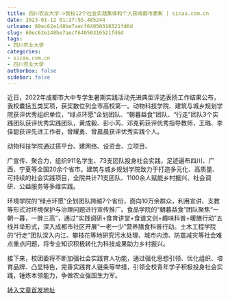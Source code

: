 ```yaml
---
title: 四川农业大学->我校12个社会实践集体和个人获成都市表彰 | sicau.com.cn
date: 2023-01-12 01:27:55.485244
urlname: 60ec62e148be7aecf64050316521fd6d
slug: 60ec62e148be7aecf64050316521fd6d
tags: 
- 四川农业大学
categories:
- sicau.com.cn
- 四川农业大学
authorbox: false
sidebar: false
---
```

近日，2022年成都市大中专学生暑期实践活动先进典型评选表扬工作结果公布，我校囊括五类奖项，获奖数位列全市高校第一。动物科技学院、建筑与城乡规划学院获评优秀组织单位，“绿点环愿”企划团队、“朝暮益食”团队、“行走”团队3个实践团队获评优秀实践团队，黄成毅、彭小芮、邓克莉获评优秀指导教师，王璐、李佳聪获评先进工作者，曾耀勇、曾晨晨获评优秀实践个人。

动物科技学院通过搭平台、建网络、设资金、立项目、
<!--more-->
广宣传、聚合力，组织911名学生、73支团队投身社会实践，足迹遍布四川、广西、宁夏等全国20余个省市。建筑与城乡规划学院致力于打造多元化、高质量、可持续的社会实践项目，全院共计71支团队、1100余人赋能乡村振兴、社会调研、公益服务等多维实践。

环境学院的“绿点环愿”企划团队跨越7个省份，面向10万余群众，利用宣讲、支教等形式对环境保护与治理问题进行宣传推广。食品学院的“朝暮益食”团队聚焦“一朝一暮，一胖三高”，通过“实践调研+食育讲堂+食谱文创+趣味科普+暖膳行动”五线并举形式，深入成都市社区开展“一老一少”营养膳食科普行动。土木工程学院的“行走”团队深入内江、攀枝花等地研究污水处理、城市内涝、防震减灾等社会难点重点问题，将专业知识积极转化为科技成果助力乡村振兴。

接下来，校团委将不断加强社会实践育人功能，通过强化思想引领、优化组织、培育品牌、凸显特色，完善实践育人链条等举措，引领全校青年学子积极投身社会实践，锤炼本领能力，争做农业强国生力军。



[转入文章首发地址](https://news.sicau.edu.cn/info/1078/70842.htm)